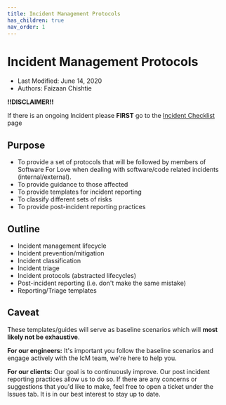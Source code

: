 ```yaml
---
title: Incident Management Protocols
has_children: true
nav_order: 1
---
```


# Incident Management Protocols

-   Last Modified: June 14, 2020
-   Authors: Faizaan Chishtie

**!!DISCLAIMER!!**

If there is an ongoing Incident please **FIRST** go to the [Incident Checklist](https://github.com/Software-For-Love/incident-management-protocols/blob/master/docs/checklist.md) page

## Purpose

-   To provide a set of protocols that will be followed by members of Software For Love when dealing with software/code related incidents (internal/external).
-   To provide guidance to those affected
-   To provide templates for incident reporting
-   To classify different sets of risks
-   To provide post-incident reporting practices

## Outline

-   Incident management lifecycle
-   Incident prevention/mitigation
-   Incident classification
-   Incident triage
-   Incident protocols (abstracted lifecycles)
-   Post-incident reporting (i.e. don't make the same mistake)
-   Reporting/Triage templates

## Caveat

These templates/guides will serve as baseline scenarios which will **most likely not be exhaustive**.

**For our engineers:** It's important you follow the baseline scenarios and engage actively with the IcM team, we're here to help you.

**For our clients:** Our goal is to continuously improve. Our post incident reporting practices allow us to do so.
If there are any concerns or suggestions that you'd like to make, feel free to open a ticket under the Issues tab. It is in our best interest to stay up to date.
